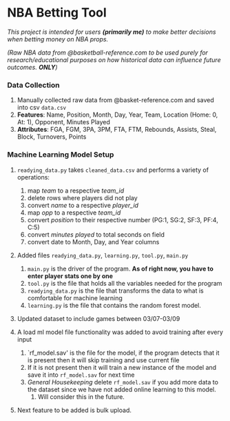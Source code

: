 # NBA Betting Tool
*This project is intended for users **(primarily me)** to make better decisions when betting money on NBA props.*

*(Raw NBA data from @basketball-reference.com to be used purely for research/educational purposes on how historical data can influence future outcomes. **ONLY**)*

### Data Collection
1. Manually collected raw data from @basket-reference.com and saved into csv `data.csv`
2. **Features**: Name, Position, Month, Day, Year, Team, Location (Home: 0, At: 1), Opponent, Minutes Played
3. **Attributes**: FGA, FGM, 3PA, 3PM, FTA, FTM, Rebounds, Assists, Steal, Block, Turnovers, Points

### Machine Learning Model Setup
1. `readying_data.py` takes `cleaned_data.csv` and performs a variety of operations:
   1. map *team* to a respective *team_id*
   2. delete rows where players did not play
   3. convert *name* to a respective *player_id*
   4. map *opp* to a respective *team_id*
   5. convert *position* to their respective number (PG:1, SG:2, SF:3, PF:4, C:5)
   6. convert *minutes played* to total seconds on field
   7. convert date to Month, Day, and Year columns

2. Added files `readying_data.py`, `learning.py`, `tool.py`, `main.py`
   1. `main.py` is the driver of the program. **As of right now, you have to enter player stats one by one**
   2. `tool.py` is the file that holds all the variables needed for the program
   3. `readying_data.py` is the file that transforms the data to what is comfortable for machine learning
   4. `learning.py` is the file that contains the random forest model.

3. Updated dataset to include games between 03/07-03/09

4. A load ml model file functionality was added to avoid training after every input
   1. `rf_model.sav' is the file for the model, if the program detects that it is present then it will skip training and use current file
   2. If it is not present then it will train a new instance of the model and save it into `rf_model.sav` for next time
   3. *General Housekeeping* delete `rf_model.sav` if you add more data to the dataset since we have not added online learning to this model.
      1. Will consider this in the future.

5. Next feature to be added is bulk upload.

